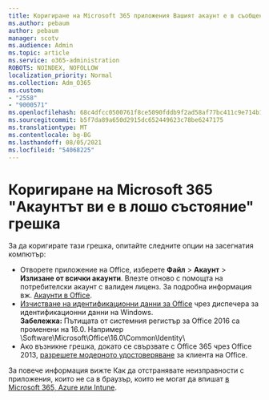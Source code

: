 ```yaml
---
title: Коригиране на Microsoft 365 приложения Вашият акаунт е в съобщение за лошо състояние
ms.author: pebaum
author: pebaum
manager: scotv
ms.audience: Admin
ms.topic: article
ms.service: o365-administration
ROBOTS: NOINDEX, NOFOLLOW
localization_priority: Normal
ms.collection: Adm_O365
ms.custom:
- "2558"
- "9000571"
ms.openlocfilehash: 68c4dfcc0500761f8ce5090fddb9f2ad58af77bc411c9e714b14c383fef177de
ms.sourcegitcommit: b5f7da89a650d2915dc652449623c78be6247175
ms.translationtype: MT
ms.contentlocale: bg-BG
ms.lasthandoff: 08/05/2021
ms.locfileid: "54068225"
---
```

# <a name="fixing-the-microsoft-365-apps-your-account-is-in-a-bad-state-error"></a>Коригиране на Microsoft 365 "Акаунтът ви е в лошо състояние" грешка

За да коригирате тази грешка, опитайте следните опции на засегнатия компютър:

- Отворете приложение на Office, изберете **Файл** > **Акаунт** > **Излизане от всички акаунти**. Влезте отново с помощта на потребителски акаунт с валиден лиценз. За подробна информация вж. [Акаунти в Office](https://support.office.com/article/accounts-in-office-628ea040-f265-49de-b986-be09c3ebf8a9).
- [Изчистване на идентификационни данни за Office](https://docs.microsoft.com/office/troubleshoot/error-messages/another-account-already-signed-in#step-3-clear-cached-credentials-on-the-computer) чрез диспечера за идентификационни данни на Windows.<br>
  **Забележка:** Пътищата от системния регистър за Office 2016 са променени на 16.0. Например \Software\Microsoft\Office\16.0\Common\Identity\
- Ако възникне грешка, докато се свързвате с Office 365 чрез Office 2013, [разрешете модерното удостоверяване](https://docs.microsoft.com/microsoft-365/admin/security-and-compliance/enable-modern-authentication) за клиента на Office.

За повече информация вижте Как да отстранявате неизправности с приложения, които не са в браузър, които не могат да впишат [в Microsoft 365, Azure или Intune](https://support.office.com/article/how-to-troubleshoot-non-browser-apps-that-can-t-sign-in-to-office-365-azure-or-intune-3ba1b268-66f6-462c-b0e5-070f5c2603c1).

